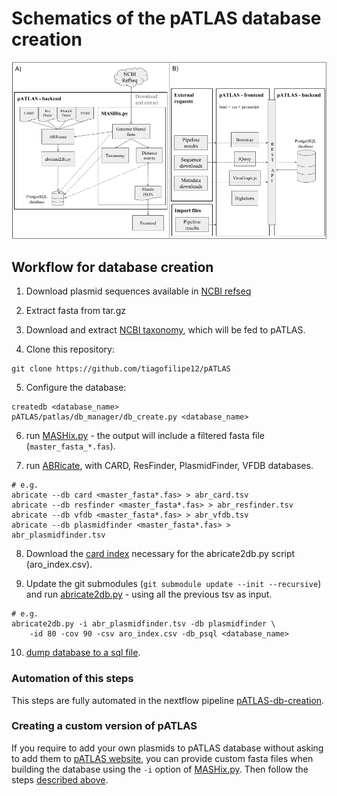 # Schematics of the pATLAS database creation

![Workflow db creation](gitbook/images/pATLAS_schematics.png)

## Workflow for database creation

1) Download plasmid sequences available in [NCBI refseq](ftp://ftp.ncbi.nlm.nih.gov/refseq/release/plasmid/)

2) Extract fasta from tar.gz

3) Download and extract [NCBI taxonomy](ftp://ftp.ncbi.nih.gov/pub/taxonomy/taxdump.tar.gz),
which will be fed to pATLAS.

4) Clone this repository:
```
git clone https://github.com/tiagofilipe12/pATLAS
```

5) Configure the database:
```
createdb <database_name>
pATLAS/patlas/db_manager/db_create.py <database_name>
```

6) run [MASHix.py](https://github.com/tiagofilipe12/pATLAS#mashixpy) - the output will include a filtered
fasta file (`master_fasta_*.fas`).

7) run [ABRicate](https://github.com/tseemann/abricate), with CARD,
ResFinder, PlasmidFinder, VFDB databases.
```
# e.g.
abricate --db card <master_fasta*.fas> > abr_card.tsv
abricate --db resfinder <master_fasta*.fas> > abr_resfinder.tsv
abricate --db vfdb <master_fasta*.fas> > abr_vfdb.tsv
abricate --db plasmidfinder <master_fasta*.fas> > abr_plasmidfinder.tsv
```

8) Download the [card index](https://card.mcmaster.ca/download/0/broadstreet-v2.0.2.tar.gz)
necessary for the abricate2db.py script (aro_index.csv).

9) Update the git submodules (`git submodule update --init --recursive`) and run [abricate2db.py](https://github.com/tiagofilipe12/pATLAS#abricate2dbpy) - using all the previous tsv as
input.
```
# e.g.
abricate2db.py -i abr_plasmidfinder.tsv -db plasmidfinder \
    -id 80 -cov 90 -csv aro_index.csv -db_psql <database_name>
```

10) [dump database to a sql file](#database-export).

### Automation of this steps

This steps are fully automated in the nextflow pipeline
[pATLAS-db-creation](https://github.com/tiagofilipe12/pATLAS-db-creation).

### Creating a custom version of pATLAS

If you require to add your own plasmids to pATLAS database
without asking to add them to [pATLAS website](www.patlas.site),
you can provide custom fasta files when building the database using
the `-i` option of [MASHix.py](https://github.com/tiagofilipe12/pATLAS#mashixpy).
Then follow the steps [described above](#workflow-for-database-creation).
